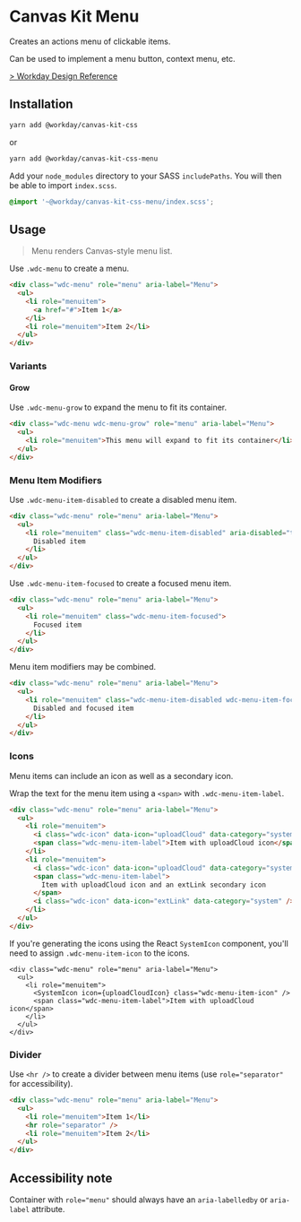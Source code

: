 # Canvas Kit Menu

Creates an actions menu of clickable items.

Can be used to implement a menu button, context menu, etc.

[> Workday Design Reference](https://design.workday.com/components/popups/menus)

## Installation

```sh
yarn add @workday/canvas-kit-css
```

or

```sh
yarn add @workday/canvas-kit-css-menu
```

Add your `node_modules` directory to your SASS `includePaths`. You will then be able to import
`index.scss`.

```scss
@import '~@workday/canvas-kit-css-menu/index.scss';
```

## Usage

> Menu renders Canvas-style menu list.

Use `.wdc-menu` to create a menu.

```html
<div class="wdc-menu" role="menu" aria-label="Menu">
  <ul>
    <li role="menuitem">
      <a href="#">Item 1</a>
    </li>
    <li role="menuitem">Item 2</li>
  </ul>
</div>
```

### Variants

#### Grow

Use `.wdc-menu-grow` to expand the menu to fit its container.

```html
<div class="wdc-menu wdc-menu-grow" role="menu" aria-label="Menu">
  <ul>
    <li role="menuitem">This menu will expand to fit its container</li>
  </ul>
</div>
```

### Menu Item Modifiers

Use `.wdc-menu-item-disabled` to create a disabled menu item.

```html
<div class="wdc-menu" role="menu" aria-label="Menu">
  <ul>
    <li role="menuitem" class="wdc-menu-item-disabled" aria-disabled="true">
      Disabled item
    </li>
  </ul>
</div>
```

Use `.wdc-menu-item-focused` to create a focused menu item.

```html
<div class="wdc-menu" role="menu" aria-label="Menu">
  <ul>
    <li role="menuitem" class="wdc-menu-item-focused">
      Focused item
    </li>
  </ul>
</div>
```

Menu item modifiers may be combined.

```html
<div class="wdc-menu" role="menu" aria-label="Menu">
  <ul>
    <li role="menuitem" class="wdc-menu-item-disabled wdc-menu-item-focused">
      Disabled and focused item
    </li>
  </ul>
</div>
```

### Icons

Menu items can include an icon as well as a secondary icon.

Wrap the text for the menu item using a `<span>` with `.wdc-menu-item-label`.

```html
<div class="wdc-menu" role="menu" aria-label="Menu">
  <ul>
    <li role="menuitem">
      <i class="wdc-icon" data-icon="uploadCloud" data-category="system" />
      <span class="wdc-menu-item-label">Item with uploadCloud icon</span>
    </li>
    <li role="menuitem">
      <i class="wdc-icon" data-icon="uploadCloud" data-category="system" />
      <span class="wdc-menu-item-label">
        Item with uploadCloud icon and an extLink secondary icon
      </span>
      <i class="wdc-icon" data-icon="extLink" data-category="system" />
    </li>
  </ul>
</div>
```

If you're generating the icons using the React `SystemIcon` component, you'll need to assign
`.wdc-menu-item-icon` to the icons.

```tsx
<div class="wdc-menu" role="menu" aria-label="Menu">
  <ul>
    <li role="menuitem">
      <SystemIcon icon={uploadCloudIcon} class="wdc-menu-item-icon" />
      <span class="wdc-menu-item-label">Item with uploadCloud icon</span>
    </li>
  </ul>
</div>
```

### Divider

Use `<hr />` to create a divider between menu items (use `role="separator"` for accessibility).

```html
<div class="wdc-menu" role="menu" aria-label="Menu">
  <ul>
    <li role="menuitem">Item 1</li>
    <hr role="separator" />
    <li role="menuitem">Item 2</li>
  </ul>
</div>
```

## Accessibility note

Container with `role="menu"` should always have an `aria-labelledby` or `aria-label` attribute.
